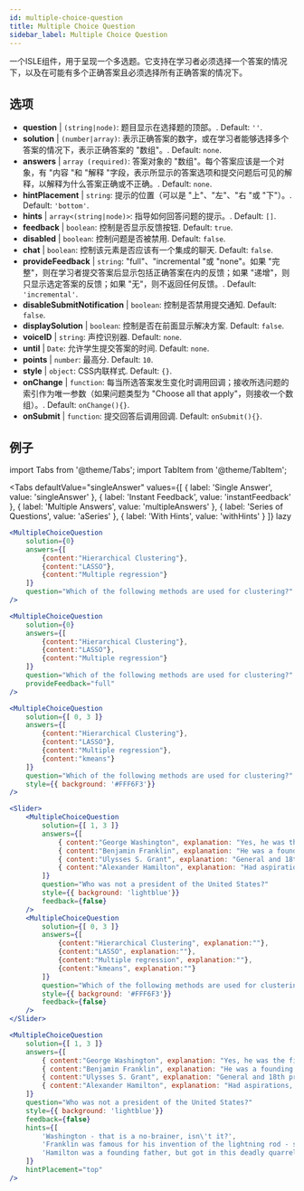 ```yaml
---
id: multiple-choice-question 
title: Multiple Choice Question
sidebar_label: Multiple Choice Question
---
```


一个ISLE组件，用于呈现一个多选题。它支持在学习者必须选择一个答案的情况下，以及在可能有多个正确答案且必须选择所有正确答案的情况下。

## 选项

* __question__ | `(string|node)`: 题目显示在选择题的顶部。. Default: `''`.
* __solution__ | `(number|array)`: 表示正确答案的数字，或在学习者能够选择多个答案的情况下，表示正确答案的 "数组"。. Default: `none`.
* __answers__ | `array (required)`: 答案对象的 "数组"。每个答案应该是一个对象，有 "内容 "和 "解释 "字段，表示所显示的答案选项和提交问题后可见的解释，以解释为什么答案正确或不正确。. Default: `none`.
* __hintPlacement__ | `string`: 提示的位置（可以是 "上"、"左"、"右 "或 "下"）。. Default: `'bottom'`.
* __hints__ | `array<(string|node)>`: 指导如何回答问题的提示。. Default: `[]`.
* __feedback__ | `boolean`: 控制是否显示反馈按钮. Default: `true`.
* __disabled__ | `boolean`: 控制问题是否被禁用. Default: `false`.
* __chat__ | `boolean`: 控制该元素是否应该有一个集成的聊天. Default: `false`.
* __provideFeedback__ | `string`: "full"、"incremental "或 "none"。如果 "完整"，则在学习者提交答案后显示包括正确答案在内的反馈；如果 "递增"，则只显示选定答案的反馈；如果 "无"，则不返回任何反馈。. Default: `'incremental'`.
* __disableSubmitNotification__ | `boolean`: 控制是否禁用提交通知. Default: `false`.
* __displaySolution__ | `boolean`: 控制是否在前面显示解决方案. Default: `false`.
* __voiceID__ | `string`: 声控识别器. Default: `none`.
* __until__ | `Date`: 允许学生提交答案的时间. Default: `none`.
* __points__ | `number`: 最高分. Default: `10`.
* __style__ | `object`: CSS内联样式. Default: `{}`.
* __onChange__ | `function`: 每当所选答案发生变化时调用回调；接收所选问题的索引作为唯一参数（如果问题类型为 "Choose all that apply"，则接收一个数组）。. Default: `onChange(){}`.
* __onSubmit__ | `function`: 提交回答后调用回调. Default: `onSubmit(){}`.


## 例子

import Tabs from '@theme/Tabs';
import TabItem from '@theme/TabItem';

<Tabs
    defaultValue="singleAnswer"
    values={[
        { label: 'Single Answer', value: 'singleAnswer' },
        { label: 'Instant Feedback', value: 'instantFeedback' },
        { label: 'Multiple Answers', value: 'multipleAnswers' },
        { label: 'Series of Questions', value: 'aSeries' },
        { label: 'With Hints', value: 'withHints' }
    ]}
    lazy
>

<TabItem value="singleAnswer">

```jsx live
<MultipleChoiceQuestion
    solution={0}
    answers={[
        {content:"Hierarchical Clustering"},
        {content:"LASSO"},
        {content:"Multiple regression"}
    ]}
    question="Which of the following methods are used for clustering?"
/>
```

</TabItem>

<TabItem value="instantFeedback">

```jsx live
<MultipleChoiceQuestion
    solution={0}
    answers={[
        {content:"Hierarchical Clustering"},
        {content:"LASSO"},
        {content:"Multiple regression"}
    ]}
    question="Which of the following methods are used for clustering?"
    provideFeedback="full"
/>
```

</TabItem>

<TabItem value="multipleAnswers">

```jsx live
<MultipleChoiceQuestion
    solution={[ 0, 3 ]}
    answers={[
        {content:"Hierarchical Clustering"},
        {content:"LASSO"},
        {content:"Multiple regression"},
        {content:"kmeans"}
    ]}
    question="Which of the following methods are used for clustering?"
    style={{ background: '#FFF6F3'}}
/>
```

</TabItem>

<TabItem value="aSeries">

```jsx live
<Slider>
    <MultipleChoiceQuestion
        solution={[ 1, 3 ]}
        answers={[
            { content:"George Washington", explanation: "Yes, he was the first president." },
            { content:"Benjamin Franklin", explanation: "He was a founding father."},
            { content:"Ulysses S. Grant", explanation: "General and 18th president." },
            { content:"Alexander Hamilton", explanation: "Had aspirations, but died in a duel." }
        ]}
        question="Who was not a president of the United States?"
        style={{ background: 'lightblue'}}
        feedback={false}
    />
    <MultipleChoiceQuestion
        solution={[ 0, 3 ]}
        answers={[
            {content:"Hierarchical Clustering", explanation:""},
            {content:"LASSO", explanation:""},
            {content:"Multiple regression", explanation:""},
            {content:"kmeans", explanation:""}
        ]}
        question="Which of the following methods are used for clustering?"
        style={{ background: '#FFF6F3'}}
        feedback={false}
    />
</Slider>
```

</TabItem>

<TabItem value="withHints">

```jsx live
<MultipleChoiceQuestion
    solution={[ 1, 3 ]}
    answers={[
        { content:"George Washington", explanation: "Yes, he was the first president." },
        { content:"Benjamin Franklin", explanation: "He was a founding father."},
        { content:"Ulysses S. Grant", explanation: "General and 18th president." },
        { content:"Alexander Hamilton", explanation: "Had aspirations, but died in a duel." }
    ]}
    question="Who was not a president of the United States?"
    style={{ background: 'lightblue'}}
    feedback={false}
    hints={[
        'Washington - that is a no-brainer, isn\'t it?',
        'Franklin was famous for his invention of the lightning rod - so why become more?',
        'Hamilton was a founding father, but got in this deadly quarrel with Aaron Burr.',
    ]}
    hintPlacement="top"
/>
```

</TabItem>

</Tabs>
